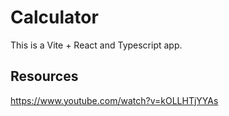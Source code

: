 # Calculator

This is a Vite + React and Typescript app.

## Resources

https://www.youtube.com/watch?v=kOLLHTjYYAs
